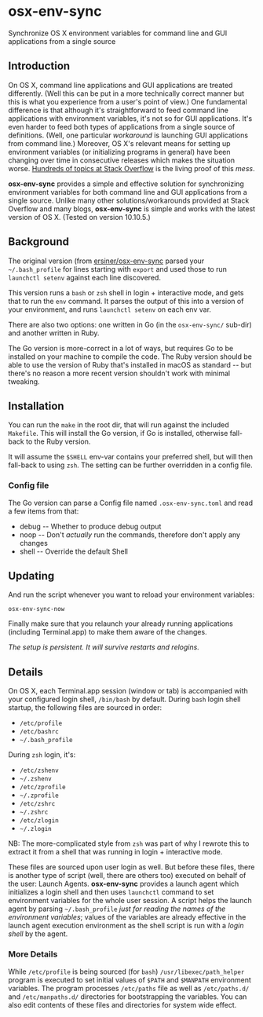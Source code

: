 # osx-env-sync

Synchronize OS X environment variables for command line and GUI applications from a single source

## Introduction

On OS X, command line applications and GUI applications are treated differently. (Well this can be put in a more technically correct manner but this is what you experience from a user's point of view.) One fundamental difference is that although it's straightforward to feed command line applications with environment variables, it's not so for GUI applications. It's even harder to feed both types of applications from a single source of definitions. (Well, one particular *workaround* is launching GUI applications from command line.) Moreover, OS X's relevant means for setting up environment variables (or initializing programs in general) have been changing over time in consecutive releases which makes the situation worse. [Hundreds of topics at Stack Overflow](http://stackoverflow.com/search?q=environment-variables+osx) is the living proof of this *mess*.

**osx-env-sync** provides a simple and effective solution for synchronizing environment variables for both command line and GUI applications from a single source. Unlike many other solutions/workarounds provided at Stack Overflow and many blogs, **osx-env-sync** is simple and works with the latest version of OS X. (Tested on version 10.10.5.)

## Background

The original version (from [ersiner/osx-env-sync](https://github.com/ersiner/osx-env-sync) parsed your `~/.bash_profile`
for lines starting with `export` and used those to run `launchctl setenv` against each line discovered.

This version runs a `bash` or `zsh` shell in login + interactive mode, and gets that to run the `env` command.
It parses the output of this into a version of your environment, and runs `launchctl setenv` on each env var.

There are also two options:  one written in Go (in the `osx-env-sync/` sub-dir) and another written in Ruby.

The Go version is more-correct in a lot of ways, but requires Go to be installed on your machine to compile the
code.
The Ruby version should be able to use the version of Ruby that's installed in macOS as standard -- but there's
no reason a more recent version shouldn't work with minimal tweaking.

## Installation

You can run the `make` in the root dir, that will run against the included `Makefile`.
This will install the Go version, if Go is installed, otherwise
fall-back to the Ruby version.

It will assume the `$SHELL` env-var contains your preferred shell, but will then fall-back to using `zsh`.
The setting can be further overridden in a config file.

### Config file

The Go version can parse a Config file named `.osx-env-sync.toml` and read a few items from that:

- debug -- Whether to produce debug output
- noop -- Don't *actually* run the commands, therefore don't apply any changes
- shell -- Override the default Shell

## Updating

And run the script whenever you want to reload your environment variables:

`osx-env-sync-now`

Finally make sure that you relaunch your already running applications (including Terminal.app) to make them aware of the changes.

*The setup is persistent. It will survive restarts and relogins.*

## Details

On OS X, each Terminal.app session (window or tab) is accompanied with your configured login shell, `/bin/bash` by default.
During `bash` login shell startup, the following files are sourced in order:

- `/etc/profile`
- `/etc/bashrc`
- `~/.bash_profile`

During `zsh` login, it's:

- `/etc/zshenv`
- `~/.zshenv`
- `/etc/zprofile`
- `~/.zprofile`
- `/etc/zshrc`
- `~/.zshrc`
- `/etc/zlogin`
- `~/.zlogin`

NB: The more-complicated style from `zsh` was part of why I rewrote this to extract it from a shell that was running in login + interactive mode.

These files are sourced upon user login as well. But before these files, there is another type of script (well, there are
others too) executed on behalf of the user: Launch Agents.
**osx-env-sync** provides a launch agent which initializes a login shell and then uses `launchctl` command to set
environment variables for the whole user session.
A script helps the launch agent by parsing `~/.bash_profile` *just for reading the names of the environment variables*;
values of the variables are already effective in the launch agent execution environment as the shell script is run with
a *login shell* by the agent.

### More Details

While `/etc/profile` is being sourced (for `bash`) `/usr/libexec/path_helper` program is executed to set initial values
of `$PATH` and `$MANPATH` environment variables.
The program processes `/etc/paths` file as well as `/etc/paths.d/` and `/etc/manpaths.d/` directories for bootstrapping
the variables. You can also edit contents of these files and directories for system wide effect.
